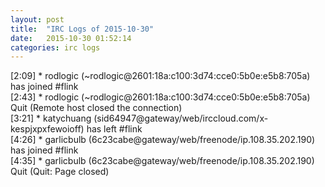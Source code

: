 ```yaml
---
layout: post
title:  "IRC Logs of 2015-10-30"
date:   2015-10-30 01:52:14
categories: irc logs
---
```

<span class="irc-date">[2:09]</span> <span class="irc-green">* rodlogic (~rodlogic@2601:18a:c100:3d74:cce0:5b0e:e5b8:705a) has joined #flink</span><br />
<span class="irc-date">[2:43]</span> <span class="irc-navy">* rodlogic (~rodlogic@2601:18a:c100:3d74:cce0:5b0e:e5b8:705a) Quit (Remote host closed the connection)</span><br />
<span class="irc-date">[3:21]</span> <span class="irc-green">* katychuang (sid64947@gateway/web/irccloud.com/x-kespjxpxfewoioff) has left #flink</span><br />
<span class="irc-date">[4:26]</span> <span class="irc-green">* garlicbulb (6c23cabe@gateway/web/freenode/ip.108.35.202.190) has joined #flink</span><br />
<span class="irc-date">[4:35]</span> <span class="irc-navy">* garlicbulb (6c23cabe@gateway/web/freenode/ip.108.35.202.190) Quit (Quit: Page closed)</span><br />
